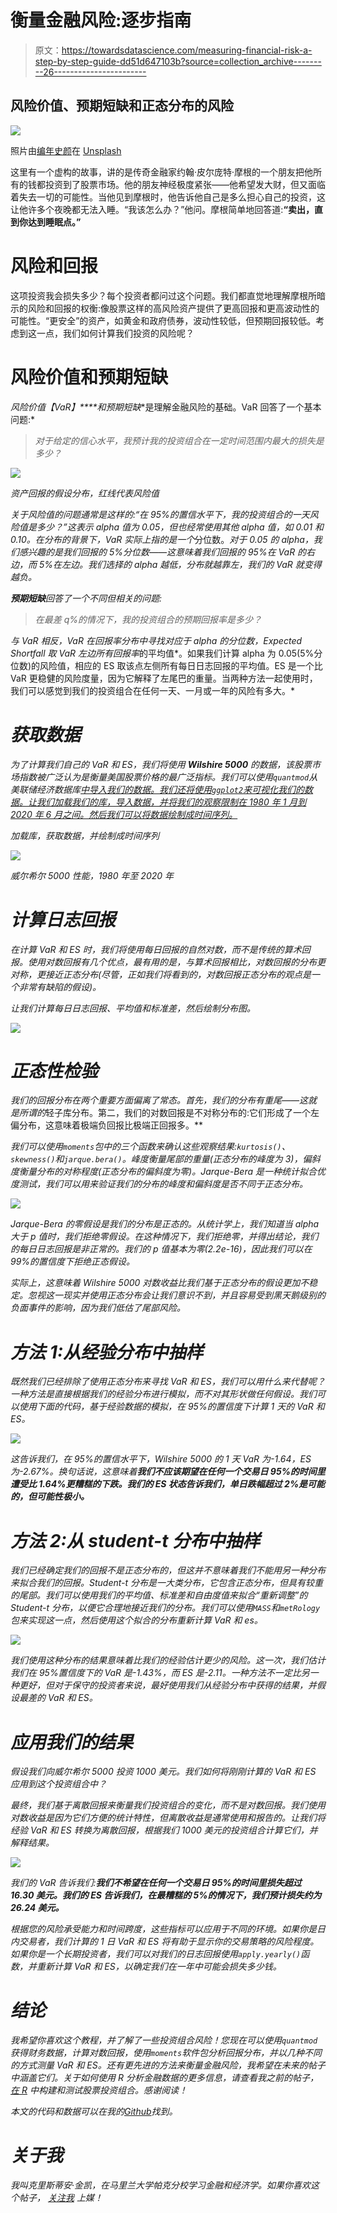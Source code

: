 # 衡量金融风险:逐步指南

> 原文：<https://towardsdatascience.com/measuring-financial-risk-a-step-by-step-guide-dd51d647103b?source=collection_archive---------26----------------------->

## 风险价值、预期短缺和正态分布的风险

![](img/402b1c5818aac06da1a7448b8383da66.png)

照片由[编年史颜](https://unsplash.com/@chronisyan?utm_source=unsplash&utm_medium=referral&utm_content=creditCopyText)在 [Unsplash](https://unsplash.com/?utm_source=medium&utm_medium=referral)

这里有一个虚构的故事，讲的是传奇金融家约翰·皮尔庞特·摩根的一个朋友把他所有的钱都投资到了股票市场。他的朋友神经极度紧张——他希望发大财，但又面临着失去一切的可能性。当他见到摩根时，他告诉他自己是多么担心自己的投资，这让他许多个夜晚都无法入睡。“我该怎么办？”他问。摩根简单地回答道:**“卖出，直到你达到睡眠点。”**

# 风险和回报

这项投资我会损失多少？每个投资者都问过这个问题。我们都直觉地理解摩根所暗示的风险和回报的权衡:像股票这样的高风险资产提供了更高回报和更高波动性的可能性。“更安全”的资产，如黄金和政府债券，波动性较低，但预期回报较低。考虑到这一点，我们如何计算我们投资的风险呢？

# 风险价值和预期短缺

**风险价值*【VaR】****和**预期短缺**是理解金融风险的基础。VaR 回答了一个基本问题:*

> *对于给定的信心水平，我预计我的投资组合在一定时间范围内最大的损失是多少？*

*![](img/e5f1344f15e1f12907679bc9ce329ae1.png)*

*资产回报的假设分布，红线代表风险值*

*关于风险值的问题通常是这样的:“在 95%的置信水平下，我的投资组合的一天风险值是多少？”这表示 alpha 值为 0.05，但也经常使用其他 alpha 值，如 0.01 和 0.10。在分布的背景下，VaR 实际上指的是一个*分位数。*对于 0.05 的 alpha，我们感兴趣的是我们回报的 5%分位数——这意味着我们回报的 95%在 VaR 的右边，而 5%在左边。我们选择的 alpha 越低，分布就越靠左，我们的 VaR 就变得越负。*

***预期短缺**回答了一个不同但相关的问题:*

> *在最差 q%的情况下，我的投资组合的预期回报率是多少？*

*与 VaR 相反，VaR 在回报率分布中寻找对应于 alpha 的分位数，Expected Shortfall 取 VaR 左边所有回报率*的平均值*。如果我们计算 alpha 为 0.05(5%分位数)的风险值，相应的 ES 取该点左侧所有每日日志回报的平均值。ES 是一个比 VaR 更稳健的风险度量，因为它解释了左尾巴的重量。当两种方法一起使用时，我们可以感觉到我们的投资组合在任何一天、一月或一年的风险有多大。*

# *获取数据*

*为了计算我们自己的 VaR 和 ES，我们将使用 **Wilshire 5000** 的数据，该股票市场指数被广泛认为是衡量美国股票价格的最广泛指标。我们可以使用`quantmod`从美联储经济数据库[中导入我们的数据。我们还将使用`ggplot2`来可视化我们的数据。让我们加载我们的库，导入数据，并将我们的观察限制在 1980 年 1 月到 2020 年 6 月之间。然后我们可以将数据绘制成时间序列。](https://fred.stlouisfed.org/)*

*加载库，获取数据，并绘制成时间序列*

*![](img/18cc80779448444ad4937fa5d5213ebc.png)*

*威尔希尔 5000 性能，1980 年至 2020 年*

# *计算日志回报*

*在计算 VaR 和 ES 时，我们将使用每日回报的自然对数，而不是传统的算术回报。使用对数回报有几个优点，最有用的是，与算术回报相比，对数回报的分布更对称，更接近正态分布(尽管，正如我们将看到的，对数回报正态分布的观点是一个非常有缺陷的假设)。*

*让我们计算每日日志回报、平均值和标准差，然后绘制分布图。*

*![](img/6349776734648c83f1f9f075a6f4cfca.png)*

# *正态性检验*

*我们的回报分布在两个重要方面偏离了常态。首先，我们的分布有重尾——这就是所谓的*轻子库分布。第二，我们的对数回报是不对称分布的:它们形成了一个左偏分布，这意味着极端负回报比极端正回报多。**

*我们可以使用`moments`包中的三个函数来确认这些观察结果:`kurtosis()`、`skewness()`和`jarque.bera()`。峰度衡量尾部的重量(正态分布的峰度为 3)，偏斜度衡量分布的对称程度(正态分布的偏斜度为零)。Jarque-Bera 是一种统计拟合优度测试，我们可以用来验证我们的分布的峰度和偏斜度是否不同于正态分布。*

*![](img/9cbd55a32edc07e29c792cf7225c67de.png)*

*Jarque-Bera 的零假设是我们的分布是正态的。从统计学上，我们知道当 alpha 大于 p 值时，我们拒绝零假设。在这种情况下，我们拒绝零，并得出结论，我们的每日日志回报是非正常的。我们的 p 值基本为零(2.2e-16)，因此我们可以在 99%的置信度下拒绝正态假设。*

*实际上，这意味着 Wilshire 5000 对数收益比我们基于正态分布的假设更加不稳定。忽视这一现实并使用正态分布会让我们意识不到，并且容易受到黑天鹅级别的负面事件的影响，因为我们低估了尾部风险。*

# *方法 1:从经验分布中抽样*

*既然我们已经排除了使用正态分布来寻找 VaR 和 ES，我们可以用什么来代替呢？一种方法是直接根据我们的经验分布进行模拟，而不对其形状做任何假设。我们可以使用下面的代码，基于经验数据的模拟，在 95%的置信度下计算 1 天的 VaR 和 ES。*

*![](img/327e8df44d72485851bfadedd964860b.png)*

*这告诉我们，在 95%的置信水平下，Wilshire 5000 的 1 天 VaR 为-1.64，ES 为-2.67%。换句话说，这意味着**我们不应该期望在任何一个交易日 95%的时间里遭受比 1.64%更糟糕的下跌。我们的 ES 状态告诉我们，单日跌幅超过 2%是可能的，但可能性极小。***

# *方法 2:从 student-t 分布中抽样*

*我们已经确定我们的回报不是正态分布的，但这并不意味着我们不能用另一种分布来拟合我们的回报。Student-t 分布是一大类分布，它包含正态分布，但具有较重的尾部。我们可以使用我们的平均值、标准差和自由度值来拟合“重新调整”的 Student-t 分布，以便它合理地接近我们的分布。我们可以使用`MASS`和`metRology`包来实现这一点，然后使用这个拟合的分布重新计算 VaR 和 es。*

*![](img/97e4925054739eaf490c5bfb9e792dc0.png)*

*我们使用这种分布的结果意味着比我们的经验估计更少的风险。这一次，我们估计我们在 95%置信度下的 VaR 是-1.43%，而 ES 是-2.11。一种方法不一定比另一种更好，但对于保守的投资者来说，最好使用我们从经验分布中获得的结果，并假设最差的 VaR 和 ES。*

# *应用我们的结果*

*假设我们向威尔希尔 5000 投资 1000 美元。我们如何将刚刚计算的 VaR 和 ES 应用到这个投资组合中？*

*最终，我们基于离散回报来衡量我们投资组合的变化，*而不是*对数回报。我们使用对数收益是因为它们方便的统计特性，但离散收益是通常使用和报告的。让我们将经验 VaR 和 ES 转换为离散回报，根据我们 1000 美元的投资组合计算它们，并解释结果。*

*![](img/7361f4cf60e50cd6282f8898e703ff15.png)*

*我们的 VaR 告诉我们:**我们不希望在任何一个交易日 95%的时间里损失超过 16.30 美元。我们的 ES 告诉我们，在最糟糕的 5%的情况下，我们预计损失约为 26.24 美元。***

*根据您的风险承受能力和时间跨度，这些指标可以应用于不同的环境。如果你是日内交易者，我们计算的 1 日 VaR 和 ES 将有助于显示你的交易策略的风险程度。如果你是一个长期投资者，我们可以对我们的日志回报使用`apply.yearly()`函数，并重新计算 VaR 和 ES，以确定我们在一年中可能会损失多少钱。*

# *结论*

*我希望你喜欢这个教程，并了解了一些投资组合风险！您现在可以使用`quantmod`获得财务数据，计算对数回报，使用`moments`软件包分析回报分布，并以几种不同的方式测量 VaR 和 ES。还有更先进的方法来衡量金融风险，我希望在未来的帖子中涵盖它们。关于如何使用 R 分析金融数据的更多信息，请查看我之前的帖子， [*在 R*](/building-and-testing-stock-portfolios-in-r-d1b7b6f59ac4) 中构建和测试股票投资组合。感谢阅读！*

**本文的代码和数据可以在我的*[*Github*](https://github.com/ctkincaid/Financial-Analysis-Using-R)*找到。**

# *关于我*

*我叫克里斯蒂安·金凯，在马里兰大学帕克分校学习金融和经济学。如果你喜欢这个帖子， [*关注我*](https://medium.com/@christiantkincaid) *上媒！**